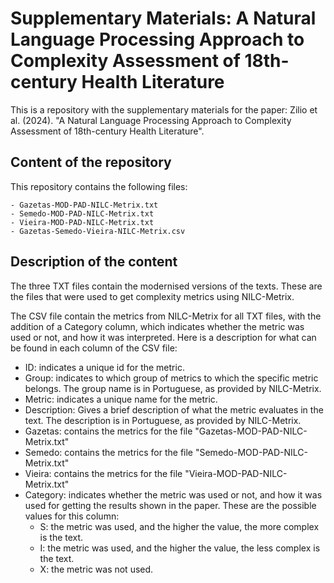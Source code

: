 # Supplementary Materials: A Natural Language Processing Approach to Complexity Assessment of 18th-century Health Literature
This is a repository with the supplementary materials for the paper: Zilio et al. (2024). "A Natural Language Processing Approach to Complexity Assessment of 18th-century Health Literature".

## Content of the repository
This repository contains the following files:

	- Gazetas-MOD-PAD-NILC-Metrix.txt
	- Semedo-MOD-PAD-NILC-Metrix.txt
	- Vieira-MOD-PAD-NILC-Metrix.txt
	- Gazetas-Semedo-Vieira-NILC-Metrix.csv

## Description of the content
The three TXT files contain the modernised versions of the texts. These are the files that were used to get complexity metrics using NILC-Metrix.

The CSV file contain the metrics from NILC-Metrix for all TXT files, with the addition of a Category column, which indicates whether the metric was used or not, and how it was interpreted. Here is a description for what can be found in each column of the CSV file:

- ID: indicates a unique id for the metric.
- Group: indicates to which group of metrics to which the specific metric belongs. The group name is in Portuguese, as provided by NILC-Metrix.
- Metric: indicates a unique name for the metric.
- Description: Gives a brief description of what the metric evaluates in the text. The description is in Portuguese, as provided by NILC-Metrix.
- Gazetas: contains the metrics for the file "Gazetas-MOD-PAD-NILC-Metrix.txt" 
- Semedo: contains the metrics for the file "Semedo-MOD-PAD-NILC-Metrix.txt"
- Vieira: contains the metrics for the file "Vieira-MOD-PAD-NILC-Metrix.txt"
- Category: indicates whether the metric was used or not, and how it was used for getting the results shown in the paper. These are the possible values for this column:
	- S: the metric was used, and the higher the value, the more complex is the text.
	- I: the metric was used, and the higher the value, the less complex is the text.
	- X: the metric was not used.
